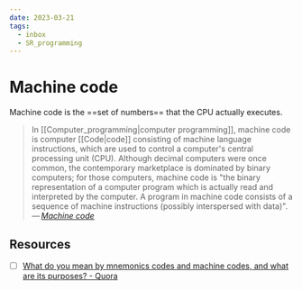 ```yaml
---
date: 2023-03-21
tags:
  - inbox
  - SR_programming
---
```


# Machine code

Machine code is the ==set of numbers== that the CPU actually executes.

> In [[Computer_programming|computer programming]], machine code is computer
> [[Code|code]] consisting of machine language instructions, which are used to
> control a computer's central processing unit (CPU). Although decimal computers
> were once common, the contemporary marketplace is dominated by binary
> computers; for those computers, machine code is "the binary representation of
> a computer program which is actually read and interpreted by the computer. A
> program in machine code consists of a sequence of machine instructions
> (possibly interspersed with data)".\
> — <cite>[Machine code](https://en.wikipedia.org/wiki/Machine_code)</cite>

## Resources

- [ ] [What do you mean by mnemonics codes and machine codes, and what are its purposes? - Quora](https://www.quora.com/What-do-you-mean-by-mnemonics-codes-and-machine-codes-and-what-are-its-purposes)
